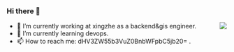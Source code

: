 ### Hi there 👋

<img align="right" src="https://github-readme-stats.vercel.app/api?username=beyoung&show_icons=true&icon_color=0366d6&text_color=24292e&bg_color=ffffff&hide_title=true" />

- 🔭 I’m currently working at xingzhe as a backend&gis engineer.
- 🌱 I’m currently learning devops. 
- 📫 How to reach me: dHV3ZW55b3VuZ0BnbWFpbC5jb20= .

